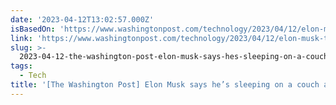 ```yaml
---
date: '2023-04-12T13:02:57.000Z'
isBasedOn: 'https://www.washingtonpost.com/technology/2023/04/12/elon-musk-twitter'
link: 'https://www.washingtonpost.com/technology/2023/04/12/elon-musk-twitter'
slug: >-
  2023-04-12-the-washington-post-elon-musk-says-hes-sleeping-on-a-couch-at-twitter-an
tags:
  - Tech
title: '[The Washington Post] Elon Musk says he’s sleeping on a couch at Twitter an'
---
```


